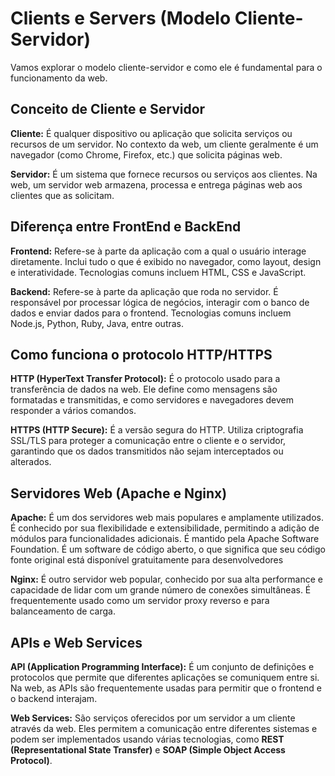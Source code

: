 # Clients e Servers (Modelo Cliente-Servidor)

Vamos explorar o modelo cliente-servidor e como ele é fundamental para o funcionamento da web.

## Conceito de Cliente e Servidor

**Cliente:** É qualquer dispositivo ou aplicação que solicita serviços ou recursos de um servidor. No contexto da web, um cliente geralmente é um navegador (como Chrome, Firefox, etc.) que solicita páginas web.

**Servidor:** É um sistema que fornece recursos ou serviços aos clientes. Na web, um servidor web armazena, processa e entrega páginas web aos clientes que as solicitam.

## Diferença entre FrontEnd e BackEnd

**Frontend:** Refere-se à parte da aplicação com a qual o usuário interage diretamente. Inclui tudo o que é exibido no navegador, como layout, design e interatividade. Tecnologias comuns incluem HTML, CSS e JavaScript.

**Backend:** Refere-se à parte da aplicação que roda no servidor. É responsável por processar lógica de negócios, interagir com o banco de dados e enviar dados para o frontend. Tecnologias comuns incluem Node.js, Python, Ruby, Java, entre outras.

## Como funciona o protocolo HTTP/HTTPS

**HTTP (HyperText Transfer Protocol):** É o protocolo usado para a transferência de dados na web. Ele define como mensagens são formatadas e transmitidas, e como servidores e navegadores devem responder a vários comandos.

**HTTPS (HTTP Secure):** É a versão segura do HTTP. Utiliza criptografia SSL/TLS para proteger a comunicação entre o cliente e o servidor, garantindo que os dados transmitidos não sejam interceptados ou alterados.

## Servidores Web (Apache e Nginx)

**Apache:** É um dos servidores web mais populares e amplamente utilizados. É conhecido por sua flexibilidade e extensibilidade, permitindo a adição de módulos para funcionalidades adicionais. É mantido pela Apache Software Foundation. É um software de código aberto, o que significa que seu código fonte original está disponível gratuitamente para desenvolvedores 

**Nginx:** É outro servidor web popular, conhecido por sua alta performance e capacidade de lidar com um grande número de conexões simultâneas. É frequentemente usado como um servidor proxy reverso e para balanceamento de carga.

## APIs e Web Services

**API (Application Programming Interface):** É um conjunto de definições e protocolos que permite que diferentes aplicações se comuniquem entre si. Na web, as APIs são frequentemente usadas para permitir que o frontend e o backend interajam.

**Web Services:** São serviços oferecidos por um servidor a um cliente através da web. Eles permitem a comunicação entre diferentes sistemas e podem ser implementados usando várias tecnologias, como **REST (Representational State Transfer)** e **SOAP (Simple Object Access Protocol)**.